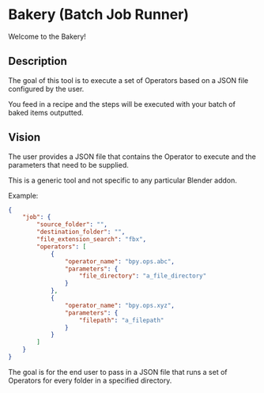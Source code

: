 # Bakery (Batch Job Runner)

Welcome to the Bakery!

## Description
The goal of this tool is to execute a set of Operators based on a JSON file configured by the user.

You feed in a recipe and the steps will be executed with your batch of baked items outputted.

## Vision
The user provides a JSON file that contains the Operator to execute and the parameters that need to be supplied.

This is a generic tool and not specific to any particular Blender addon.

Example:

```json
{
    "job": {
        "source_folder": "",
        "destination_folder": "",
        "file_extension_search": "fbx",
        "operators": [
            {
                "operator_name": "bpy.ops.abc",
                "parameters": {
                    "file_directory": "a_file_directory"
                }
            },
            {
                "operator_name": "bpy.ops.xyz",
                "parameters": {
                    "filepath": "a_filepath"
                }
            }
        ]
    }
}
```

The goal is for the end user to pass in a JSON file that runs a set of Operators for every folder in a specified directory.
